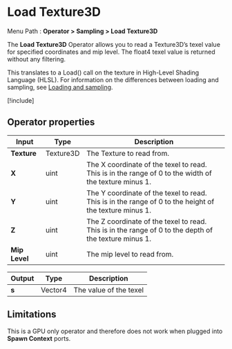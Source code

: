 # Load Texture3D

Menu Path : **Operator > Sampling > Load Texture3D** 

The **Load Texture3D** Operator allows you to read a Texture3D’s texel value for specified coordinates and mip level. The float4 texel value is returned without any filtering.

This translates to a Load() call on the texture in High-Level Shading Language (HLSL). For information on the differences between loading and sampling, see [Loading and sampling](#loading-and-sampling).

[!include[](Snippets/Operator-LoadingAndSampling.md)]

## Operator properties

| **Input**     | **Type**  | **Description**                                              |
| ------------- | --------- | ------------------------------------------------------------ |
| **Texture**   | Texture3D | The Texture to read from.                                    |
| **X**         | uint      | The X coordinate of the texel to read. This is in the range of 0 to the width of the texture minus 1. |
| **Y**         | uint      | The Y coordinate of the texel to read. This is in the range of 0 to the height of the texture minus 1. |
| **Z**         | uint      | The Z coordinate of the texel to read. This is in the range of 0 to the depth of the texture minus 1. |
| **Mip Level** | uint      | The mip level to read from.                                  |

| **Output** | **Type** | **Description**        |
| ---------- | -------- | ---------------------- |
| **s**      | Vector4  | The value of the texel |

## Limitations

This is a GPU only operator and therefore does not work when plugged into **Spawn Context** ports.